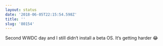 ```yaml
---
layout: status
date: '2018-06-05T22:15:54.598Z'
title: ''
slug: '80154'
---
```

Second WWDC day and I still didn‘t install a beta OS. It‘s getting harder 😂
